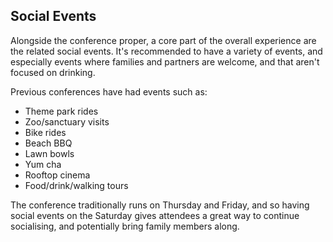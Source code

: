 ## Social Events

Alongside the conference proper, a core part of the overall experience are the related social events. It's recommended to have a variety of events, and especially events where families and partners are welcome, and that aren't focused on drinking.

Previous conferences have had events such as:

* Theme park rides
* Zoo/sanctuary visits
* Bike rides
* Beach BBQ
* Lawn bowls
* Yum cha
* Rooftop cinema
* Food/drink/walking tours

The conference traditionally runs on Thursday and Friday, and so having social events on the Saturday gives attendees a great way to continue socialising, and potentially bring family members along.
